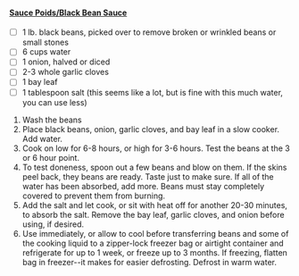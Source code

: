 #### [Sauce Poids/Black Bean Sauce](https://cafejohnsonia.com/2013/02/how-to-slow-cooker-black-beans.html)

- [ ] 1 lb. black beans, picked over to remove broken or wrinkled beans or small stones
- [ ] 6 cups water
- [ ] 1 onion, halved or diced
- [ ] 2-3 whole garlic cloves
- [ ] 1 bay leaf
- [ ] 1 tablespoon salt (this seems like a lot, but is fine with this much water, you can use less)

1. Wash the beans
1. Place black beans, onion, garlic cloves, and bay leaf in a slow cooker. Add water.
1. Cook on low for 6-8 hours, or high for 3-6 hours. Test the beans at the 3 or 6 hour point.
1. To test doneness, spoon out a few beans and blow on them. If the skins peel back, they beans are ready. Taste just to make sure. If all of the water has been absorbed, add more. Beans must stay completely covered to prevent them from burning.
1. Add the salt and let cook, or sit with heat off for another 20-30 minutes, to absorb the salt. Remove the bay leaf, garlic cloves, and onion before using, if desired.
1. Use immediately, or allow to cool before transferring beans and some of the cooking liquid to a zipper-lock freezer bag or airtight container and refrigerate for up to 1 week, or freeze up to 3 months. If freezing, flatten bag in freezer--it makes for easier defrosting. Defrost in warm water.
